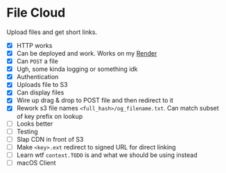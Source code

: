 # File Cloud

Upload files and get short links.

- [x] HTTP works
- [x] Can be deployed and work. Works on my [Render](https://render.com)
- [x] Can `POST` a file
- [x] Ugh, some kinda logging or something idk
- [x] Authentication
- [x] Uploads file to S3
- [x] Can display files
- [x] Wire up drag & drop to POST file and then redirect to it
- [x] Rework s3 file names `<full_hash>/og_filename.txt`. Can match subset of
    key prefix on lookup
- [ ] Looks better
- [ ] Testing
- [ ] Slap CDN in front of S3
- [ ] Make `<key>.ext` redirect to signed URL for direct linking
- [ ] Learn wtf `context.TODO` is and what we should be using instead
- [ ] macOS Client
